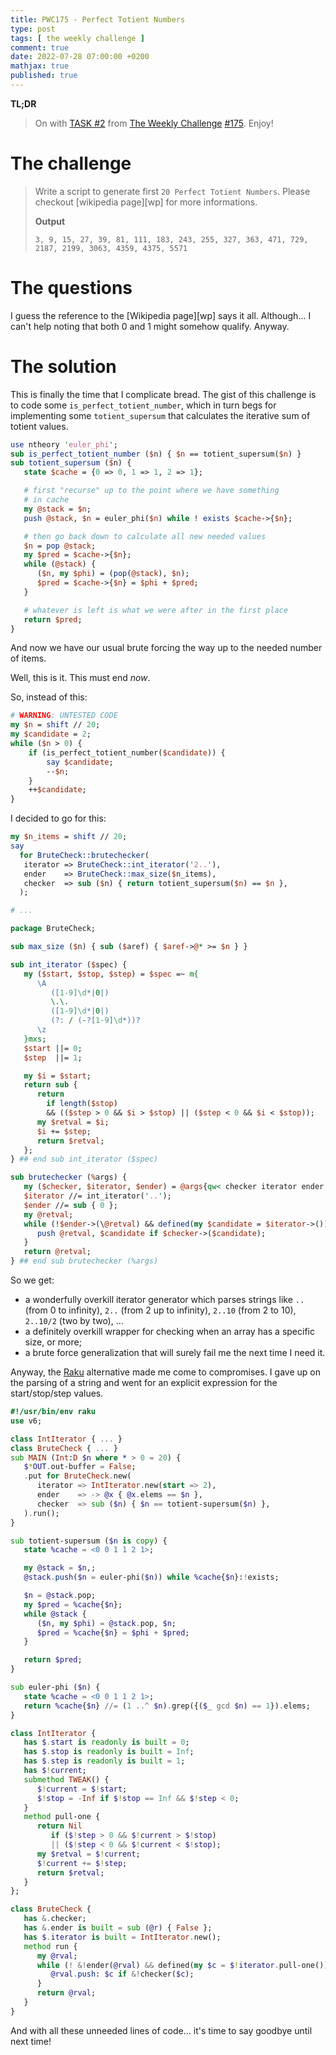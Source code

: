 ```yaml
---
title: PWC175 - Perfect Totient Numbers
type: post
tags: [ the weekly challenge ]
comment: true
date: 2022-07-28 07:00:00 +0200
mathjax: true
published: true
---
```


**TL;DR**

> On with [TASK #2][] from [The Weekly Challenge][] [#175][].
> Enjoy!

# The challenge

> Write a script to generate first `20 Perfect Totient Numbers`. Please
> checkout [wikipedia page][wp] for more informations.
>
> **Output**
>
>     3, 9, 15, 27, 39, 81, 111, 183, 243, 255, 327, 363, 471, 729,
>     2187, 2199, 3063, 4359, 4375, 5571

# The questions

I guess the reference to the [Wikipedia page][wp] says it all.
Although... I can't help noting that both $0$ and $1$ might somehow
qualify. Anyway.

# The solution

This is finally the time that I complicate bread. The gist of this
challenge is to code some `is_perfect_totient_number`, which in turn
begs for implementing some `totient_supersum` that calculates the
iterative sum of totient values.

```perl
use ntheory 'euler_phi';
sub is_perfect_totient_number ($n) { $n == totient_supersum($n) }
sub totient_supersum ($n) {
   state $cache = {0 => 0, 1 => 1, 2 => 1};

   # first "recurse" up to the point where we have something
   # in cache
   my @stack = $n;
   push @stack, $n = euler_phi($n) while ! exists $cache->{$n};

   # then go back down to calculate all new needed values
   $n = pop @stack;
   my $pred = $cache->{$n};
   while (@stack) {
      ($n, my $phi) = (pop(@stack), $n);
      $pred = $cache->{$n} = $phi + $pred;
   }

   # whatever is left is what we were after in the first place
   return $pred;
}
```

And now we have our usual brute forcing the way up to the needed number
of items.

Well, this is it. This must end *now*.

So, instead of this:

```perl
# WARNING: UNTESTED CODE
my $n = shift // 20;
my $candidate = 2;
while ($n > 0) {
    if (is_perfect_totient_number($candidate)) {
        say $candidate;
        --$n;
    }
    ++$candidate;
}
```

I decided to go for this:

```perl
my $n_items = shift // 20;
say
  for BruteCheck::brutechecker(
   iterator => BruteCheck::int_iterator('2..'),
   ender    => BruteCheck::max_size($n_items),
   checker  => sub ($n) { return totient_supersum($n) == $n },
  );

# ...

package BruteCheck;

sub max_size ($n) { sub ($aref) { $aref->@* >= $n } }

sub int_iterator ($spec) {
   my ($start, $stop, $step) = $spec =~ m{
      \A
         ([1-9]\d*|0|)
         \.\.
         ([1-9]\d*|0|)
         (?: / (-?[1-9]\d*))?
      \z
   }mxs;
   $start ||= 0;
   $step  ||= 1;

   my $i = $start;
   return sub {
      return
        if length($stop)
        && (($step > 0 && $i > $stop) || ($step < 0 && $i < $stop));
      my $retval = $i;
      $i += $step;
      return $retval;
   };
} ## end sub int_iterator ($spec)

sub brutechecker (%args) {
   my ($checker, $iterator, $ender) = @args{qw< checker iterator ender >};
   $iterator //= int_iterator('..');
   $ender //= sub { 0 };
   my @retval;
   while (!$ender->(\@retval) && defined(my $candidate = $iterator->())) {
      push @retval, $candidate if $checker->($candidate);
   }
   return @retval;
} ## end sub brutechecker (%args)
```

So we get:

- a wonderfully overkill iterator generator which parses strings like
  `..` (from 0 to infinity), `2..` (from 2 up to infinity), `2..10`
  (from 2 to 10), `2..10/2` (two by two), ...
- a definitely overkill wrapper for checking when an array has a
  specific size, or more;
- a brute force generalization that will surely fail me the next time I
  need it.

Anyway, the [Raku][] alternative made me come to compromises. I gave up
on the parsing of a string and went for an explicit expression for the
start/stop/step values.

```raku
#!/usr/bin/env raku
use v6;

class IntIterator { ... }
class BruteCheck { ... }
sub MAIN (Int:D $n where * > 0 = 20) {
   $*OUT.out-buffer = False;
   .put for BruteCheck.new(
      iterator => IntIterator.new(start => 2),
      ender    => -> @x { @x.elems == $n },
      checker  => sub ($n) { $n == totient-supersum($n) },
   ).run();
}

sub totient-supersum ($n is copy) {
   state %cache = <0 0 1 1 2 1>;

   my @stack = $n,;
   @stack.push($n = euler-phi($n)) while %cache{$n}:!exists;

   $n = @stack.pop;
   my $pred = %cache{$n};
   while @stack {
      ($n, my $phi) = @stack.pop, $n;
      $pred = %cache{$n} = $phi + $pred;
   }

   return $pred;
}

sub euler-phi ($n) {
   state %cache = <0 0 1 1 2 1>;
   return %cache{$n} //= (1 ..^ $n).grep({($_ gcd $n) == 1}).elems;
}

class IntIterator {
   has $.start is readonly is built = 0;
   has $.stop is readonly is built = Inf;
   has $.step is readonly is built = 1;
   has $!current;
   submethod TWEAK() {
      $!current = $!start;
      $!stop = -Inf if $!stop == Inf && $!step < 0;
   }
   method pull-one {
      return Nil
         if ($!step > 0 && $!current > $!stop)
         || ($!step < 0 && $!current < $!stop);
      my $retval = $!current;
      $!current += $!step;
      return $retval;
   }
};

class BruteCheck {
   has &.checker;
   has &.ender is built = sub (@r) { False };
   has $.iterator is built = IntIterator.new();
   method run {
      my @rval;
      while (! &!ender(@rval) && defined(my $c = $!iterator.pull-one())) {
         @rval.push: $c if &!checker($c);
      }
      return @rval;
   }
}
```

And with all these unneeded lines of code... it's time to say goodbye
until next time!

[The Weekly Challenge]: https://theweeklychallenge.org/
[#175]: https://theweeklychallenge.org/blog/perl-weekly-challenge-175/
[TASK #2]: https://theweeklychallenge.org/blog/perl-weekly-challenge-175/#TASK2
[Perl]: https://www.perl.org/
[Raku]: https://raku.org/
